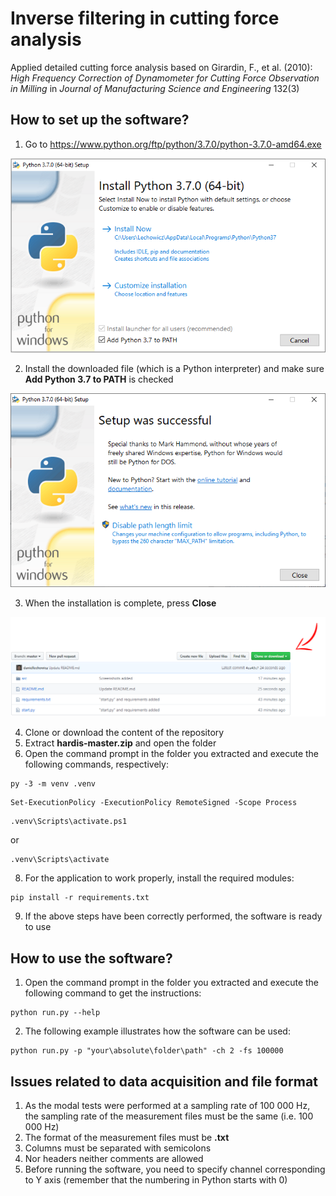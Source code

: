 # Inverse filtering in cutting force analysis
Applied detailed cutting force analysis based on Girardin, F., et al. (2010): *High Frequency Correction of Dynamometer for Cutting Force Observation in Milling*  in *Journal of Manufacturing Science and Engineering* 132(3)

## How to set up the software?
1. Go to https://www.python.org/ftp/python/3.7.0/python-3.7.0-amd64.exe

<p align="center"> 
<img src="https://github.com/daniellechowicz/hardis/blob/master/1.PNG">
</p>

2. Install the downloaded file (which is a Python interpreter) and make sure **Add Python 3.7 to PATH** is checked

<p align="center"> 
<img src="https://github.com/daniellechowicz/hardis/blob/master/2.PNG">
</p>

3. When the installation is complete, press **Close**

<p align="center"> 
<img src="https://github.com/daniellechowicz/hardis/blob/master/6.PNG">
</p>

4. Clone or download the content of the repository
5. Extract **hardis-master.zip** and open the folder
6. Open the command prompt in the folder you extracted and execute the following commands, respectively:

```
py -3 -m venv .venv
```
```
Set-ExecutionPolicy -ExecutionPolicy RemoteSigned -Scope Process
```
```
.venv\Scripts\activate.ps1
```
or
```
.venv\Scripts\activate
```
8. For the application to work properly, install the required modules:
```
pip install -r requirements.txt
```
9. If the above steps have been correctly performed, the software is ready to use

## How to use the software?
1. Open the command prompt in the folder you extracted and execute the following command to get the instructions:
```
python run.py --help
```
2. The following example illustrates how the software can be used:
```
python run.py -p "your\absolute\folder\path" -ch 2 -fs 100000
```

## Issues related to data acquisition and file format
1. As the modal tests were performed at a sampling rate of 100 000 Hz, the sampling rate of the measurement files must be the same (i.e. 100 000 Hz)
2. The format of the measurement files must be **.txt**
3. Columns must be separated with semicolons
4. Nor headers neither comments are allowed
5. Before running the software, you need to specify channel corresponding to Y axis (remember that the numbering in Python starts with 0)

